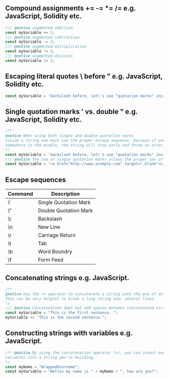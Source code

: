 ## Compound assignments += -= *= /= e.g. JavaScript, Solidity etc.
```JavaScript
/// @notice augmented addition
const myVariable += 2;
/// @notice augmented subtraction
const myVariable -= 2;
/// @notice augmented multiplication
const myVariable *= 2;
/// @notice augmented division
const myVariable /= 2;
```
## Escaping literal quotes \ before " e.g. JavaScript, Solidity etc.
```JavaScript
const myVariable = 'backslash before, let\'s use "quotation marks" inside a string.';
```
## Single quotation marks ' vs. double " e.g. JavaScript, Solidity etc.
```JavaScript
/** 
@notice When using both single and double quotation marks 
inside a string one must use the proper escape sequence, because if you have that same quotation mark 
somewhere in the middle, the string will stop early and throw an error.   
*/
const myVariable = 'backslash before, let\'s use "quotation marks" inside a string.';
/// @notice The use of single quotation marks allows the proper use of double quotation marks inside the string.
const myVariable = '<a href="http://www.example.com" target="_blank">Link</a>';
```
## Escape sequences 
| Command | Description |
| --- | --- |
|  \\' | Single Quotation Mark |
| \\" | Double Quotation Mark |
| \\\ | Backslash |
| \\n | New Line |
| \\r | Carriage Return |
| \\t | Tab |
| \\b | Word Boundry |
| \\f | Form Feed |
## Concatenating strings e.g. JavaScript.
```JavaScript 
/** 
@notice Use the += operator to concatenate a string onto the end of an existing string variable. 
This can be very helpful to break a long string over several lines. 
*/
/// @notice Concatenation does not add spaces between concatenated strings, so you'll need to add them yourself.
const myVariable = "This is the first sentence. "; 
myVariable += "This is the second sentence.";
```
## Constructing strings with variables e.g. JavaScript.
```JavaScript
/** @notice By using the concatenation operator (+), you can insert one or more 
variables into a string you're building.
*/
const myName = "WrappedUsername";
const myVariable = "Hellos my name is " + myName + ", how are you?";
```

